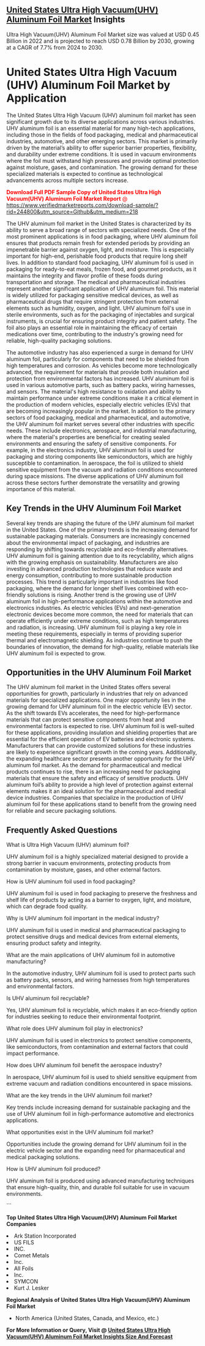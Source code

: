 <h2><a href="https://www.verifiedmarketreports.com/download-sample/?rid=244800&amp;utm_source=Github&amp;utm_medium=218" target="_blank">United States Ultra High Vacuum(UHV) Aluminum Foil Market</a> Insights</h2><p>Ultra High Vacuum(UHV) Aluminum Foil Market size was valued at USD 0.45 Billion in 2022 and is projected to reach USD 0.78 Billion by 2030, growing at a CAGR of 7.7% from 2024 to 2030.</p><p> <h1>United States Ultra High Vacuum (UHV) Aluminum Foil Market by Application</h1> <p>The United States Ultra High Vacuum (UHV) aluminum foil market has seen significant growth due to its diverse applications across various industries. UHV aluminum foil is an essential material for many high-tech applications, including those in the fields of food packaging, medical and pharmaceutical industries, automotive, and other emerging sectors. This market is primarily driven by the material’s ability to offer superior barrier properties, flexibility, and durability under extreme conditions. It is used in vacuum environments where the foil must withstand high pressures and provide optimal protection against moisture, gases, and contamination. The growing demand for these specialized materials is expected to continue as technological advancements across multiple sectors increase. <p><span class=""><span style="color: #ff0000;"><strong>Download Full PDF Sample Copy of United States Ultra High Vacuum(UHV) Aluminum Foil Market Report</strong> @ </span><a href="https://www.verifiedmarketreports.com/download-sample/?rid=244800&amp;utm_source=Github&amp;utm_medium=218" target="_blank">https://www.verifiedmarketreports.com/download-sample/?rid=244800&amp;utm_source=Github&amp;utm_medium=218</a></span></p> The UHV aluminum foil market in the United States is characterized by its ability to serve a broad range of sectors with specialized needs. One of the most prominent applications is in food packaging, where UHV aluminum foil ensures that products remain fresh for extended periods by providing an impenetrable barrier against oxygen, light, and moisture. This is especially important for high-end, perishable food products that require long shelf lives. In addition to standard food packaging, UHV aluminum foil is used in packaging for ready-to-eat meals, frozen food, and gourmet products, as it maintains the integrity and flavor profile of these foods during transportation and storage. The medical and pharmaceutical industries represent another significant application of UHV aluminum foil. This material is widely utilized for packaging sensitive medical devices, as well as pharmaceutical drugs that require stringent protection from external elements such as humidity, oxygen, and light. UHV aluminum foil's use in sterile environments, such as for the packaging of injectables and surgical instruments, is crucial for ensuring product integrity and patient safety. The foil also plays an essential role in maintaining the efficacy of certain medications over time, contributing to the industry's growing need for reliable, high-quality packaging solutions. <p>The automotive industry has also experienced a surge in demand for UHV aluminum foil, particularly for components that need to be shielded from high temperatures and corrosion. As vehicles become more technologically advanced, the requirement for materials that provide both insulation and protection from environmental factors has increased. UHV aluminum foil is used in various automotive parts, such as battery packs, wiring harnesses, and sensors. The material's high resistance to oxidation and ability to maintain performance under extreme conditions make it a critical element in the production of modern vehicles, especially electric vehicles (EVs) that are becoming increasingly popular in the market. In addition to the primary sectors of food packaging, medical and pharmaceutical, and automotive, the UHV aluminum foil market serves several other industries with specific needs. These include electronics, aerospace, and industrial manufacturing, where the material's properties are beneficial for creating sealed environments and ensuring the safety of sensitive components. For example, in the electronics industry, UHV aluminum foil is used for packaging and storing components like semiconductors, which are highly susceptible to contamination. In aerospace, the foil is utilized to shield sensitive equipment from the vacuum and radiation conditions encountered during space missions. The diverse applications of UHV aluminum foil across these sectors further demonstrate the versatility and growing importance of this material. <h2>Key Trends in the UHV Aluminum Foil Market</h2> <p>Several key trends are shaping the future of the UHV aluminum foil market in the United States. One of the primary trends is the increasing demand for sustainable packaging materials. Consumers are increasingly concerned about the environmental impact of packaging, and industries are responding by shifting towards recyclable and eco-friendly alternatives. UHV aluminum foil is gaining attention due to its recyclability, which aligns with the growing emphasis on sustainability. Manufacturers are also investing in advanced production technologies that reduce waste and energy consumption, contributing to more sustainable production processes. This trend is particularly important in industries like food packaging, where the demand for longer shelf lives combined with eco-friendly solutions is rising. Another trend is the growing use of UHV aluminum foil in high-performance applications within the automotive and electronics industries. As electric vehicles (EVs) and next-generation electronic devices become more common, the need for materials that can operate efficiently under extreme conditions, such as high temperatures and radiation, is increasing. UHV aluminum foil is playing a key role in meeting these requirements, especially in terms of providing superior thermal and electromagnetic shielding. As industries continue to push the boundaries of innovation, the demand for high-quality, reliable materials like UHV aluminum foil is expected to grow. <h2>Opportunities in the UHV Aluminum Foil Market</h2> <p>The UHV aluminum foil market in the United States offers several opportunities for growth, particularly in industries that rely on advanced materials for specialized applications. One major opportunity lies in the growing demand for UHV aluminum foil in the electric vehicle (EV) sector. As the shift towards EVs accelerates, the need for high-performance materials that can protect sensitive components from heat and environmental factors is expected to rise. UHV aluminum foil is well-suited for these applications, providing insulation and shielding properties that are essential for the efficient operation of EV batteries and electronic systems. Manufacturers that can provide customized solutions for these industries are likely to experience significant growth in the coming years. Additionally, the expanding healthcare sector presents another opportunity for the UHV aluminum foil market. As the demand for pharmaceutical and medical products continues to rise, there is an increasing need for packaging materials that ensure the safety and efficacy of sensitive products. UHV aluminum foil’s ability to provide a high level of protection against external elements makes it an ideal solution for the pharmaceutical and medical device industries. Companies that specialize in the production of UHV aluminum foil for these applications stand to benefit from the growing need for reliable and secure packaging solutions. <h2>Frequently Asked Questions</h2> <p>What is Ultra High Vacuum (UHV) aluminum foil?</p> <p>UHV aluminum foil is a highly specialized material designed to provide a strong barrier in vacuum environments, protecting products from contamination by moisture, gases, and other external factors.</p> <p>How is UHV aluminum foil used in food packaging?</p> <p>UHV aluminum foil is used in food packaging to preserve the freshness and shelf life of products by acting as a barrier to oxygen, light, and moisture, which can degrade food quality.</p> <p>Why is UHV aluminum foil important in the medical industry?</p> <p>UHV aluminum foil is used in medical and pharmaceutical packaging to protect sensitive drugs and medical devices from external elements, ensuring product safety and integrity.</p> <p>What are the main applications of UHV aluminum foil in automotive manufacturing?</p> <p>In the automotive industry, UHV aluminum foil is used to protect parts such as battery packs, sensors, and wiring harnesses from high temperatures and environmental factors.</p> <p>Is UHV aluminum foil recyclable?</p> <p>Yes, UHV aluminum foil is recyclable, which makes it an eco-friendly option for industries seeking to reduce their environmental footprint.</p> <p>What role does UHV aluminum foil play in electronics?</p> <p>UHV aluminum foil is used in electronics to protect sensitive components, like semiconductors, from contamination and external factors that could impact performance.</p> <p>How does UHV aluminum foil benefit the aerospace industry?</p> <p>In aerospace, UHV aluminum foil is used to shield sensitive equipment from extreme vacuum and radiation conditions encountered in space missions.</p> <p>What are the key trends in the UHV aluminum foil market?</p> <p>Key trends include increasing demand for sustainable packaging and the use of UHV aluminum foil in high-performance automotive and electronics applications.</p> <p>What opportunities exist in the UHV aluminum foil market?</p> <p>Opportunities include the growing demand for UHV aluminum foil in the electric vehicle sector and the expanding need for pharmaceutical and medical packaging solutions.</p> <p>How is UHV aluminum foil produced?</p> <p>UHV aluminum foil is produced using advanced manufacturing techniques that ensure high-quality, thin, and durable foil suitable for use in vacuum environments.</p> ```</p><p><strong>Top United States Ultra High Vacuum(UHV) Aluminum Foil Market Companies</strong></p><div data-test-id=""><p><li>Ark Station Incorporated</li><li> US FILS</li><li> INC.</li><li> Comet Metals</li><li> Inc.</li><li> All Foils</li><li> Inc.</li><li> SYMCON</li><li> Kurt J. Lesker</li></p><div><strong>Regional Analysis of&nbsp;United States Ultra High Vacuum(UHV) Aluminum Foil Market</strong></div><ul><li dir="ltr"><p dir="ltr">North America&nbsp;(United States, Canada, and Mexico, etc.)</p></li></ul><p><strong>For More Information or Query, Visit @&nbsp;</strong><strong><a href="https://www.verifiedmarketreports.com/product/ultra-high-vacuum-uhv-aluminum-foil-market/?utm_source=Github&amp;utm_medium=218" target="_blank">United States Ultra High Vacuum(UHV) Aluminum Foil Market Insights Size And Forecast</a></strong></p></div>
